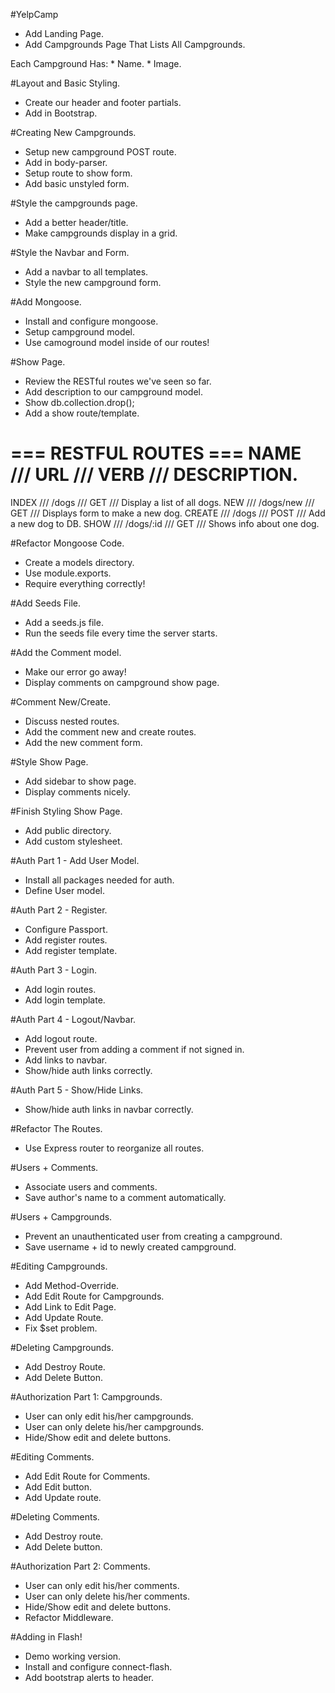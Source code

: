 #YelpCamp

* Add Landing Page.
* Add Campgrounds Page That Lists All Campgrounds.

Each Campground Has:
    * Name.
    * Image.
    
#Layout and Basic Styling.

* Create our header and footer partials.
* Add in Bootstrap.

#Creating New Campgrounds.

* Setup new campground POST route.
* Add in body-parser.
* Setup route to show form.
* Add basic unstyled form.

#Style the campgrounds page.

* Add a better header/title.
* Make campgrounds display in a grid.

#Style the Navbar and Form.

* Add a navbar to all templates.
* Style the new campground form.

#Add Mongoose.

* Install and configure mongoose.
* Setup campground model.
* Use camoground model inside of our routes!

#Show Page.

* Review the RESTful routes we've seen so far.
* Add description to our campground model.
* Show db.collection.drop();
* Add a show route/template.



=== RESTFUL ROUTES ===
NAME    ///     URL         ///     VERB    ///     DESCRIPTION.
============================================================
INDEX   ///     /dogs       ///     GET     /// Display a list of all dogs.
NEW     ///     /dogs/new   ///     GET     /// Displays form to make a new dog.
CREATE  ///     /dogs       ///     POST    /// Add a new dog to DB.
SHOW    ///     /dogs/:id   ///     GET     /// Shows info about one dog.



#Refactor Mongoose Code.

* Create a models directory.
* Use module.exports.
* Require everything correctly!

#Add Seeds File.

* Add a seeds.js file.
* Run the seeds file every time the server starts.

#Add the Comment model.

* Make our error go away!
* Display comments on campground show page.

#Comment New/Create.

* Discuss nested routes.
* Add the comment new and create routes.
* Add the new comment form.

#Style Show Page.

* Add sidebar to show page.
* Display comments nicely.

#Finish Styling Show Page.

* Add public directory.
* Add custom stylesheet.

#Auth Part 1 - Add User Model.

* Install all packages needed for auth.
* Define User model.

#Auth Part 2 - Register.

* Configure Passport.
* Add register routes.
* Add register template.

#Auth Part 3 - Login.

* Add login routes.
* Add login template.

#Auth Part 4 - Logout/Navbar.

* Add logout route.
* Prevent user from adding a comment if not signed in.
* Add links to navbar.
* Show/hide auth links correctly.

#Auth Part 5 - Show/Hide Links.

* Show/hide auth links in navbar correctly.

#Refactor The Routes.

* Use Express router to reorganize all routes.

#Users + Comments.

* Associate users and comments.
* Save author's name to a comment automatically.

#Users + Campgrounds.

* Prevent an unauthenticated user from creating a campground.
* Save username + id to newly created campground.

#Editing Campgrounds.

* Add Method-Override.
* Add Edit Route for Campgrounds.
* Add Link to Edit Page.
* Add Update Route.
* Fix $set problem.

#Deleting Campgrounds.

* Add Destroy Route.
* Add Delete Button.

#Authorization Part 1: Campgrounds.

* User can only edit his/her campgrounds.
* User can only delete his/her campgrounds.
* Hide/Show edit and delete buttons.

#Editing Comments.

* Add Edit Route for Comments.
* Add Edit button.
* Add Update route.

#Deleting Comments.

* Add Destroy route.
* Add Delete button.

#Authorization Part 2: Comments.

* User can only edit his/her comments.
* User can only delete his/her comments.
* Hide/Show edit and delete buttons.
* Refactor Middleware.

#Adding in Flash!

* Demo working version.
* Install and configure connect-flash.
* Add bootstrap alerts to header.